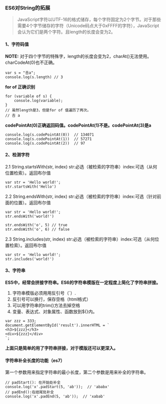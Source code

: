 ### ES6对String的拓展
> JavaScript字符以UTF-16的格式储存，每个字符固定为2个字节。对于那些需要4个字节储存的字符（Unicode码点大于0xFFFF的字符），JavaScript会认为它们是两个字符。且length的长度会变为2。

#### 1、字符码值
**NOTE:** 对于四个字节的特殊字，length的长度会变为2，charAt()无法使用。charCodeAt(0)也不正确。

```
var s = "𠮷a";
console.log(s.length) // 3
```

**for of 正确识别**

```
for (variable of s) {
    console.log(variable);
}
// 虽然length是3，但是for of 值遍历了两次。
// 𠮷 a
```

**codePointAt(0)正确返回码值。codePointAt(1)不是。codePointAt(3)是a**

```
console.log(s.codePointAt(0))  // 134071
console.log(s.codePointAt(1))  // 57271
console.log(s.codePointAt(2))  // 97
```

#### 2、检测字符
2.1 String.startsWith(str, index)  str:必选（被检索的字符串）index:可选（从何位置检索）。返回布尔值
```
var str = 'Hello world!';
str.startsWith('Hello')
```

2.2 String.endsWith(str, index)  str:必选（被检索的字符串）index:可选（针对前面的位置）。返回布尔值
```
var str = 'Hello world!';
str.endsWith('world!')

str.endsWith('o', 5) // true
str.endsWith('o', 6) // false
```

2.3 String.includes(str, index)  str:必选（被检索的字符串）index:可选（从何位置检索）。返回布尔值
```
var str = 'Hello world!';
str.includes('world!')
```

#### 3、字符串

**ES5中，经常会拼接字符串。ES6的字符串模版在一定程度上简化了字符串拼接。**

1. 字符串模版必须用用反引号（`）.
2. 反引号可以换行，保存空格（html格式）
3. 可以用字符串的trim()方法去掉空格
4. 变量、表达式、对象属性、函数放到${}内。

```
var zzz = 333;
document.getElementById('result').innerHTML = `
<h3>${zzz}</h3>
<div>${zzz}</div>
`;
```

**上面只是简单的用了字符串拼接，对于模版还可以更深入。**

#### 字符串补全长度的功能（es7）

第一个参数用来指定字符串的最小长度，第二个参数是用来补全的字符串。

```
// padStart(): 在开始处补全
console.log('x'.padStart(5, 'ab'));  // 'ababx'
// padEnd():在结尾处补全
console.log('x'.padEnd(5, 'ab'));  // 'xabab'
```
